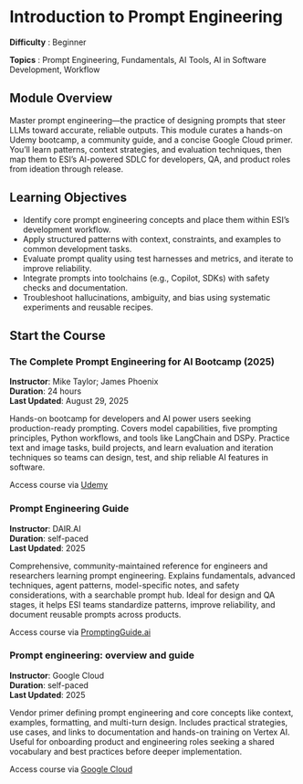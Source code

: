 <!--  Module Title -->
# Introduction to Prompt Engineering

**Difficulty** :  Beginner

**Topics** : Prompt Engineering, Fundamentals, AI Tools, AI in Software Development, Workflow

<!--  MODULE PAGE METADATA -->

<!-- CONTENT -->

## Module Overview
Master prompt engineering—the practice of designing prompts that steer LLMs toward accurate, reliable outputs. This module curates a hands-on Udemy bootcamp, a community guide, and a concise Google Cloud primer. You’ll learn patterns, context strategies, and evaluation techniques, then map them to ESI’s AI-powered SDLC for developers, QA, and product roles from ideation through release.

## Learning Objectives
- Identify core prompt engineering concepts and place them within ESI’s development workflow.
- Apply structured patterns with context, constraints, and examples to common development tasks.
- Evaluate prompt quality using test harnesses and metrics, and iterate to improve reliability.
- Integrate prompts into toolchains (e.g., Copilot, SDKs) with safety checks and documentation.
- Troubleshoot hallucinations, ambiguity, and bias using systematic experiments and reusable recipes.

## Start the Course
### The Complete Prompt Engineering for AI Bootcamp (2025)
**Instructor**: Mike Taylor; James Phoenix  
**Duration**: 24 hours  
**Last Updated**: August 29, 2025  

Hands-on bootcamp for developers and AI power users seeking production-ready prompting. Covers model capabilities, five prompting principles, Python workflows, and tools like LangChain and DSPy. Practice text and image tasks, build projects, and learn evaluation and iteration techniques so teams can design, test, and ship reliable AI features in software.

Access course via [Udemy](https://www.udemy.com/course/prompt-engineering-for-ai/)  

### Prompt Engineering Guide
**Instructor**: DAIR.AI  
**Duration**: self-paced  
**Last Updated**: 2025

Comprehensive, community-maintained reference for engineers and researchers learning prompt engineering. Explains fundamentals, advanced techniques, agent patterns, model-specific notes, and safety considerations, with a searchable prompt hub. Ideal for design and QA stages, it helps ESI teams standardize patterns, improve reliability, and document reusable prompts across products.

Access course via [PromptingGuide.ai](https://www.promptingguide.ai/)  

### Prompt engineering: overview and guide
**Instructor**: Google Cloud  
**Duration**: self-paced  
**Last Updated**: 2025

Vendor primer defining prompt engineering and core concepts like context, examples, formatting, and multi-turn design. Includes practical strategies, use cases, and links to documentation and hands-on training on Vertex AI. Useful for onboarding product and engineering roles seeking a shared vocabulary and best practices before deeper implementation.

Access course via [Google Cloud](https://cloud.google.com/discover/what-is-prompt-engineering?hl=en)  
